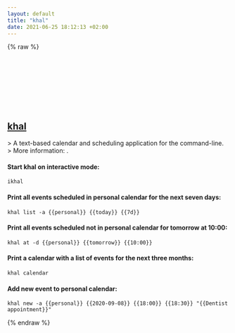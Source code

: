 ```yaml
---
layout: default
title: "khal"
date: 2021-06-25 18:12:13 +02:00
---
```

{% raw %}
<h2 id="khal">
  <a href="/en/common/khal.html">khal</a> <a href="#khal"><svg class="icon">
    <use href="/assets/images/unicode_sprite.svg#link" />
  </svg></a>
</h2>
> A text-based calendar and scheduling application for the command-line.
> More information: <https://lostpackets.de/khal>.

#### Start khal on interactive mode:
```shell
ikhal
```
#### Print all events scheduled in personal calendar for the next seven days:
```shell
khal list -a {{personal}} {{today}} {{7d}}
```
#### Print all events scheduled not in personal calendar for tomorrow at 10:00:
```shell
khal at -d {{personal}} {{tomorrow}} {{10:00}}
```
#### Print a calendar with a list of events for the next three months:
```shell
khal calendar
```
#### Add new event to personal calendar:
```shell
khal new -a {{personal}} {{2020-09-08}} {{18:00}} {{18:30}} "{{Dentist appointment}}"
```
{% endraw %}